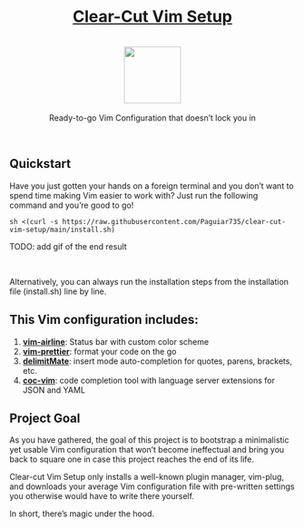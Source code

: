 <h1 align="center"><a href="https://paguiar.link/clear-cut-vim-setup">Clear-Cut Vim Setup</a></h1>

<p align="center">
    <br>
  <a href="https://pixabay.com/vectors/vim-text-editor-apps-icon-theme-27718">
    <img src="https://cdn.pixabay.com/photo/2012/04/11/11/53/vim-27718_960_720.png" width="100px" height="100px"/>
  </a>
  <br><br>
    Ready-to-go Vim Configuration that doesn’t lock you in
  <br>
</p>

<br>

## Quickstart

Have you just gotten your hands on a foreign terminal and you don’t want to spend time making Vim easier to work with? Just run the following command and you’re good to go!

```
sh <(curl -s https://raw.githubusercontent.com/Paguiar735/clear-cut-vim-setup/main/install.sh)
```

TODO: add gif of the end result

<br>

Alternatively, you can always run the installation steps from the installation file (install.sh) line by line.

## This Vim configuration includes:

1.  [**vim-airline**](https://github.com/vim-airline/vim-airline): Status bar with custom color scheme
2.  [**vim-prettier**](https://github.com/prettier/vim-prettier): format your code on the go
3.  [**delimitMate**](https://github.com/Raimondi/delimitMate): insert mode auto-completion for quotes, parens, brackets, etc.
4.  [**coc-vim**](https://github.com/neoclide/coc.nvim): code completion tool with language server extensions for JSON and YAML

## Project Goal

As you have gathered, the goal of this project is to bootstrap a minimalistic yet usable Vim configuration that won’t become ineffectual and bring you back to square one in case this project reaches the end of its life.

Clear-cut Vim Setup only installs a well-known plugin manager, vim-plug, and downloads your average Vim configuration file with pre-written settings you otherwise would have to write there yourself.

In short, there’s magic under the hood.
